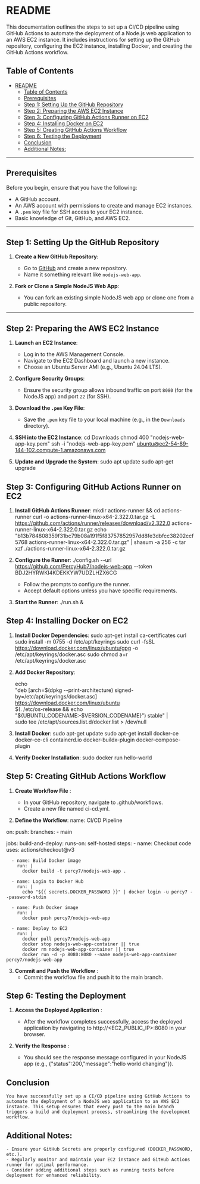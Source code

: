 # README

This documentation outlines the steps to set up a CI/CD pipeline using GitHub Actions to automate the deployment of a Node.js web application to an AWS EC2 instance. It includes instructions for setting up the GitHub repository, configuring the EC2 instance, installing Docker, and creating the GitHub Actions workflow.

## Table of Contents

- [README](#readme)
  - [Table of Contents](#table-of-contents)
  - [Prerequisites](#prerequisites)
  - [Step 1: Setting Up the GitHub Repository](#step-1-setting-up-the-github-repository)
  - [Step 2: Preparing the AWS EC2 Instance](#step-2-preparing-the-aws-ec2-instance)
  - [Step 3: Configuring GitHub Actions Runner on EC2](#step-3-configuring-github-actions-runner-on-ec2)
  - [Step 4: Installing Docker on EC2](#step-4-installing-docker-on-ec2)
  - [Step 5: Creating GitHub Actions Workflow](#step-5-creating-github-actions-workflow)
  - [Step 6: Testing the Deployment](#step-6-testing-the-deployment)
  - [Conclusion](#conclusion)
  - [Additional Notes:](#additional-notes)

---

## Prerequisites

Before you begin, ensure that you have the following:
- A GitHub account.
- An AWS account with permissions to create and manage EC2 instances.
- A `.pem` key file for SSH access to your EC2 instance.
- Basic knowledge of Git, GitHub, and AWS EC2.

---

## Step 1: Setting Up the GitHub Repository

1. **Create a New GitHub Repository**:
   - Go to [GitHub](https://github.com) and create a new repository.
   - Name it something relevant like `nodejs-web-app`.

2. **Fork or Clone a Simple NodeJS Web App**:
   - You can fork an existing simple NodeJS web app or clone one from a public repository.

---

## Step 2: Preparing the AWS EC2 Instance

1. **Launch an EC2 Instance**:
   - Log in to the AWS Management Console.
   - Navigate to the EC2 Dashboard and launch a new instance.
   - Choose an Ubuntu Server AMI (e.g., Ubuntu 24.04 LTS).

2. **Configure Security Groups**:
   - Ensure the security group allows inbound traffic on port `8080` (for the NodeJS app) and port `22` (for SSH).

3. **Download the `.pem` Key File**:
   - Save the `.pem` key file to your local machine (e.g., in the `Downloads` directory).

4. **SSH into the EC2 Instance**:
    cd Downloads
    chmod 400 "nodejs-web-app-key.pem"
    ssh -i "nodejs-web-app-key.pem" ubuntu@ec2-54-89-144-102.compute-1.amazonaws.com

5. **Update and Upgrade the System**:
    sudo apt update
    sudo apt-get upgrade


## Step 3: Configuring GitHub Actions Runner on EC2

1. **Install GitHub Actions Runner**:
    mkdir actions-runner && cd actions-runner
    curl -o actions-runner-linux-x64-2.322.0.tar.gz -L https://github.com/actions/runner/releases/download/v2.322.0 actions-runner-linux-x64-2.322.0.tar.gz
    echo "b13b784808359f31bc79b08a191f5f83757852957dd8fe3dbfcc38202ccf5768  actions-runner-linux-x64-2.322.0.tar.gz" | shasum -a 256 -c
    tar xzf ./actions-runner-linux-x64-2.322.0.tar.gz

2. **Configure the Runner**:
    ./config.sh --url https://github.com/PercyHub7/nodejs-web-app --token BDJ2HYRWKI4KDEKKYW7UDZLHZX6CG
    - Follow the prompts to configure the runner.
    - Accept default options unless you have specific requirements.
  
3. **Start the Runner**:
    ./run.sh &

## Step 4: Installing Docker on EC2

1. **Install Docker Dependencies**:
    sudo apt-get install ca-certificates curl
    sudo install -m 0755 -d /etc/apt/keyrings
    sudo curl -fsSL https://download.docker.com/linux/ubuntu/gpg -o /etc/apt/keyrings/docker.asc
    sudo chmod a+r /etc/apt/keyrings/docker.asc

2. **Add Docker Repository**:

    echo \
  "deb [arch=$(dpkg --print-architecture) signed-by=/etc/apt/keyrings/docker.asc] https://download.docker.com/linux/ubuntu \
  $(. /etc/os-release && echo "${UBUNTU_CODENAME:-$VERSION_CODENAME}") stable" | \
  sudo tee /etc/apt/sources.list.d/docker.list > /dev/null

3. **Install Docker**:
    sudo apt-get update
    sudo apt-get install docker-ce docker-ce-cli containerd.io docker-buildx-plugin docker-compose-plugin

4. **Verify Docker Installation**:
    sudo docker run hello-world

## Step 5: Creating GitHub Actions Workflow
1. **Create Workflow File** :
    - In your GitHub repository, navigate to .github/workflows.
    - Create a new file named ci-cd.yml.
  
2. **Define the Workflow**:
    name: CI/CD Pipeline

on:
  push:
    branches:
      - main

jobs:
  build-and-deploy:
    runs-on: self-hosted
    steps:
      - name: Checkout code
        uses: actions/checkout@v3

      - name: Build Docker image
        run: |
          docker build -t percy7/nodejs-web-app .

      - name: Login to Docker Hub
        run: |
          echo "${{ secrets.DOCKER_PASSWORD }}" | docker login -u percy7 --password-stdin

      - name: Push Docker image
        run: |
          docker push percy7/nodejs-web-app

      - name: Deploy to EC2
        run: |
          docker pull percy7/nodejs-web-app
          docker stop nodejs-web-app-container || true
          docker rm nodejs-web-app-container || true
          docker run -d -p 8080:8080 --name nodejs-web-app-container percy7/nodejs-web-app

3. **Commit and Push the Workflow** :
     - Commit the workflow file and push it to the main branch.
  
## Step 6: Testing the Deployment

1. **Access the Deployed Application** :
     - After the workflow completes successfully, access the deployed application by navigating to http://<EC2_PUBLIC_IP>:8080 in your browser.

2. **Verify the Response** :
     - You should see the response message configured in your NodeJS app (e.g., {"status":200,"message":"hello world changing"}).


## Conclusion
    You have successfully set up a CI/CD pipeline using GitHub Actions to automate the deployment of a NodeJS web application to an AWS EC2 instance. This setup ensures that every push to the main branch triggers a build and deployment process, streamlining the development workflow.

## Additional Notes:
    - Ensure your GitHub Secrets are properly configured (DOCKER_PASSWORD, etc.).
    - Regularly monitor and maintain your EC2 instance and GitHub Actions runner for optimal performance.
    - Consider adding additional steps such as running tests before deployment for enhanced reliability.
